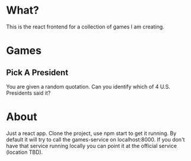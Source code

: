 # What?
This is the react frontend for a collection of games I am creating.

# Games

## Pick A President
You are given a random quotation.  Can you identify which of 4 U.S. Presidents said it?

# About
Just a react app.  Clone the project, use npm start to get it running.  By default it will try to call the games-service on localhost:8000.  If you don't have that service running locally you can point it at the official service (location TBD).
